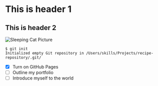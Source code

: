 # This is header 1
## This is header 2


![Sleeping Cat Picture](https://upload.wikimedia.org/wikipedia/commons/5/5e/Sleeping_cat_on_her_back.jpg)

```
$ git init
Initialized empty Git repository in /Users/skills/Projects/recipe-repository/.git/
```


- [x] Turn on GitHub Pages
- [ ] Outline my portfolio
- [ ] Introduce myself to the world

